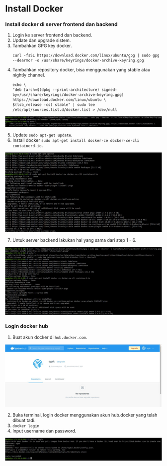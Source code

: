 # Install Docker

### Install docker di server frontend dan backend ###
1. Login ke server frontend dan backend.
2. Update dan upgrade sistem.
3. Tambahkan GPG key docker.
    ```
    curl -fsSL https://download.docker.com/linux/ubuntu/gpg | sudo gpg --dearmor -o /usr/share/keyrings/docker-archive-keyring.gpg
    ```
4. Tambahkan repository docker, bisa menggunakan yang stable atau nightly channel.
    ```
    echo \
    "deb [arch=$(dpkg --print-architecture) signed-by=/usr/share/keyrings/docker-archive-keyring.gpg] https://download.docker.com/linux/ubuntu \
    $(lsb_release -cs) stable" | sudo tee /etc/apt/sources.list.d/docker.list > /dev/null
    ```

![Install Docker](screenshot/gambar0.jpg) <br />

5. Update ``sudo apt-get update``.
6. Install docker ``sudo apt-get install docker-ce docker-ce-cli containerd.io``.

![Install Docker](screenshot/gambar1.jpg) <br />

7. Untuk server backend lakukan hal yang sama dari step 1 - 6.

![Install Docker](screenshot/gambar1a.jpg) <br />

### Login docker hub ###
1. Buat akun docker di ``hub.docker.com``.

![Install Docker](screenshot/gambar2.jpg) <br />

2. Buka terminal, login docker menggunakan akun hub.docker yang telah dibuat tadi.
3. ``docker login``
4. Input username dan password.

![Install Docker](screenshot/gambar3.jpg) <br />
